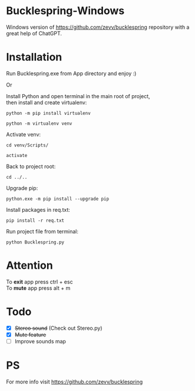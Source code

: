 # Bucklespring-Windows
Windows version of https://github.com/zevv/bucklespring repository with a great help of ChatGPT.

# Installation
Run Bucklespring.exe from App directory and enjoy :)
 
Or
 
Install Python and open terminal in the main root of project, <br>
then install and create virtualenv:
```
python -m pip install virtualenv
```
```
python -m virtualenv venv
```
Activate venv:
```
cd venv/Scripts/
```
```
activate
```
Back to project root:
```
cd ../..
```
Upgrade pip:
```
python.exe -m pip install --upgrade pip
```
Install packages in req.txt:
```
pip install -r req.txt
```
Run project file from terminal:
```
python Bucklespring.py
```

# Attention
To **exit** app press ctrl + esc<br>
To **mute** app press alt + m<br>

# Todo
- [x] ~~Stereo sound~~ (Check out Stereo.py)
- [x] ~~Mute feature~~
- [ ] Improve sounds map

# PS
For more info visit https://github.com/zevv/bucklespring
